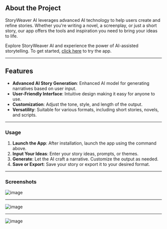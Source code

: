 ## About the Project

StoryWeaver AI leverages advanced AI technology to help users create and refine stories. Whether you're writing a novel, a screenplay, or just a short story, our app offers the tools and inspiration you need to bring your ideas to life.

Explore StoryWeaver AI and experience the power of AI-assisted storytelling. To get started, [click here](https://story-generation-llm.streamlit.app/) to try the app.


---

## Features

- **Advanced AI Story Generation**: Enhanced AI model for generating narratives based on user input.  
- **User-Friendly Interface**: Intuitive design making it easy for anyone to use.
- **Customization**: Adjust the tone, style, and length of the output.
- **Versatility**: Suitable for various formats, including short stories, novels, and scripts.

---

### Usage

1. **Launch the App**: After installation, launch the app using the command above.  
2. **Input Your Ideas**: Enter your story ideas, prompts, or themes.  
3. **Generate**: Let the AI craft a narrative. Customize the output as needed.  
4. **Save or Export**: Save your story or export it to your desired format.

---

### Screenshots

![image](https://github.com/user-attachments/assets/aa48ecc2-c3b0-437b-a109-680387a08291)

---

![image](https://github.com/user-attachments/assets/66ffd32a-2a23-4c88-9c67-74a4a8d9e6a4)


---

![image](https://github.com/user-attachments/assets/e56b5682-0177-4875-85a6-8292e171f23a)
